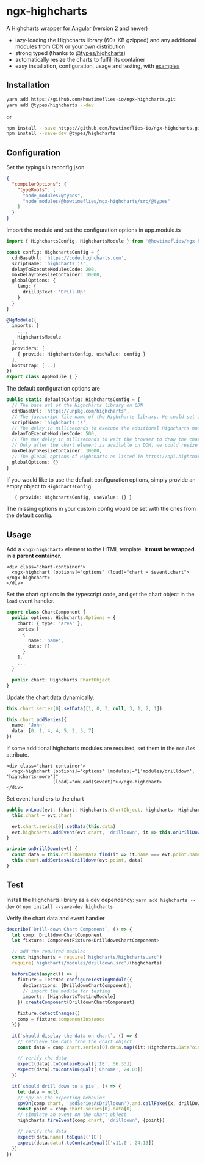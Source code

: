 # ngx-highcharts
A Highcharts wrapper for Angular (version 2 and newer)

* lazy-loading the Highcharts library (60+ KB gzipped) and any additional modules from CDN or your own distribution
* strong typed (thanks to [@types/highcharts](https://github.com/DefinitelyTyped/DefinitelyTyped/tree/master/types/highcharts))
* automatically resize the charts to fulfill its container
* easy installation, configuration, usage and testing, with [examples](https://github.com/howtimeflies-io/ngx-highcharts/tree/master/example)

## Installation

```bash
yarn add https://github.com/howtimeflies-io/ngx-highcharts.git
yarn add @types/highcharts --dev
```
or
```bash
npm install --save https://github.com/howtimeflies-io/ngx-highcharts.git
npm install --save-dev @types/highcharts
```

## Configuration

Set the typings in tsconfig.json
```json
{
  "compilerOptions": {
    "typeRoots": [
      "node_modules/@types",
      "node_modules/@howtimeflies/ngx-highcharts/src/@types"
    ]
  }
}
```

Import the module and set the configuration options in app.module.ts

```typescript
import { HighchartsConfig, HighchartsModule } from '@howtimeflies/ngx-highcharts'

const config: HighchartsConfig = {
  cdnBaseUrl: 'https://code.highcharts.com',
  scriptName: 'highcharts.js',
  delayToExecuteModulesCode: 200,
  maxDelayToResizeContainer: 10000,
  globalOptions: {
    lang: {
      drillUpText: 'Drill-Up'
    }
  }
}

@NgModule({
  imports: [
    ...,
    HighchartsModule
  ],
  providers: [
    { provide: HighchartsConfig, useValue: config }
  ],
  bootstrap: [...]
})
export class AppModule { }
```

The default configuration options are
```typescript
public static defaultConfig: HighchartsConfig = {
  // The base url of the Highcharts library on CDN
  cdnBaseUrl: 'https://unpkg.com/highcharts',
  // The javascript file name of the Highcharts library. We could set it to 'highcharts.src.js' in debugging.
  scriptName: 'highcharts.js',
  // The delay in milliseconds to execute the additional Highcharts modules.
  delayToExecuteModulesCode: 500,
  // The max delay in milliseconds to wait the browser to draw the chart. 
  // Only after the chart element is available on DOM, we could resize it to fulfill its container
  maxDelayToResizeContainer: 10000,
  // The global options of Highcharts as listed in https://api.highcharts.com/highcharts/lang
  globalOptions: {}
}
```

If you would like to use the default configuration options, simply provide an empty object to `HighchartsConfig`
```typescript
   { provide: HighchartsConfig, useValue: {} }
```

The missing options in your custom config would be set with the ones from the default config.

## Usage

Add a `<ngx-highchart>` element to the HTML template. **It must be wrapped in a parent container.**

```angular2html
<div class="chart-container">
  <ngx-highchart [options]="options" (load)="chart = $event.chart"></ngx-highchart>
</div>
```

Set the chart options in the typescript code, and get the chart object in the `load` event handler.

```typescript
export class ChartComponent {
  public options: Highcharts.Options = {
    chart: { type: 'area' },
    series:[
      {
        name: 'name',
        data: []
      }
    ],
    ...
  }

  public chart: Highcharts.ChartObject
}
```

Update the chart data dynamically.

```typescript
this.chart.series[0].setData([1, 0, 3, null, 3, 1, 2, 1])

this.chart.addSeries({
  name: 'John',
  data: [0, 1, 4, 4, 5, 2, 3, 7]
})
```

If some additional highcharts modules are required, set them in the `modules` attribute.

```angular2html
<div class="chart-container">
  <ngx-highchart [options]="options" [modules]="['modules/drilldown', 'highcharts-more']"
                 (load)="onLoad($event)"></ngx-highchart>
</div>
```

Set event handlers to the chart

```typescript
public onLoad(evt: {chart: Highcharts.ChartObject, highcharts: Highcharts.Static}) {
  this.chart = evt.chart

  evt.chart.series[0].setData(this.data)
  evt.highcharts.addEvent(evt.chart, 'drilldown', it => this.onDrillDown(it))
}

private onDrillDown(evt) {
  const data = this.drillDownData.find(it => it.name === evt.point.name)
  this.chart.addSeriesAsDrilldown(evt.point, data)
}
```

## Test

Install the Highcharts library as a dev dependency: `yarn add highcharts --dev` or `npm install --save-dev highcharts`

Verify the chart data and event handler
```typescript
describe(`Drill-down Chart Component`, () => {
  let comp: DrilldownChartComponent
  let fixture: ComponentFixture<DrilldownChartComponent>

  // add the required modules
  const highcharts = require('highcharts/highcharts.src')
  require('highcharts/modules/drilldown.src')(highcharts)

  beforeEach(async(() => {
    fixture = TestBed.configureTestingModule({
      declarations: [DrilldownChartComponent],
      // import the module for testing
      imports: [HighchartsTestingModule]
    }).createComponent(DrilldownChartComponent)

    fixture.detectChanges()
    comp = fixture.componentInstance
  }))

  it(`should display the data on chart`, () => {
    // retrieve the data from the chart object
    const data = comp.chart.series[0].data.map((it: Highcharts.DataPoint) => [it.name, it.y])

    // verify the data
    expect(data).toContainEqual(['IE', 56.33])
    expect(data).toContainEqual(['Chrome', 24.03])
  })

  it(`should drill down to a pie`, () => {
    let data = null
    // spy on the expecting behavior
    spyOn(comp.chart, 'addSeriesAsDrilldown').and.callFake((x, drillDownData) => data = drillDownData)
    const point = comp.chart.series[0].data[0]
    // simulate an event on the chart object
    highcharts.fireEvent(comp.chart, 'drilldown', {point})

    // verify the data
    expect(data.name).toEqual('IE')
    expect(data.data).toContainEqual(['v11.0', 24.13])
  })
})
```
